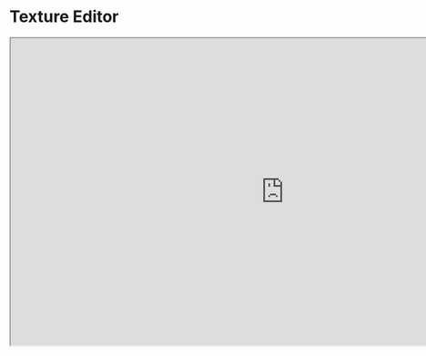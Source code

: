 # Texture Editor

<p><iframe src="https://www.youtube.com/embed/hT3pcp_crRw" width="960" height="540" allowfullscreen="allowfullscreen" allow="accelerometer; autoplay; clipboard-write; encrypted-media; gyroscope; picture-in-picture"></iframe></p>
<p>&nbsp;</p>
